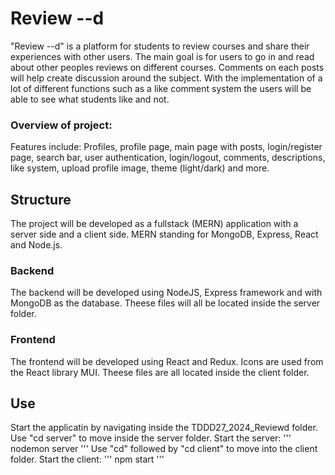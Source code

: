 # Review --d
"Review --d" is a platform for students to review courses and share their experiences with other users. The main goal is for users to go in and read about other peoples reviews on different courses. Comments on each posts will help create discussion around the subject. With the implementation of a lot of different functions such as a like comment system the users will be able to see what students like and not.

### Overview of project:
Features include: Profiles, profile page, main page with posts, login/register page, search bar, user authentication, login/logout, comments, descriptions, like system, upload profile image, theme (light/dark) and more.

## Structure
The project will be developed as a fullstack (MERN) application with a server side and a client side. MERN standing for MongoDB, Express, React and Node.js.

### Backend
The backend will be developed using NodeJS, Express framework and with MongoDB as the database. Theese files will all be located inside the server folder.

### Frontend
The frontend will be developed using React and Redux. Icons are used from the React library MUI. Theese files are all located inside the client folder. 

## Use
Start the applicatin by navigating inside the TDDD27_2024_Reviewd folder. Use "cd server" to move inside the server folder. Start the server: 
''' nodemon server '''
Use "cd" followed by "cd client" to move into the client folder. Start the client: 
''' npm start '''
